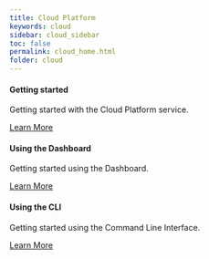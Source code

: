 ```yaml
---
title: Cloud Platform
keywords: cloud
sidebar: cloud_sidebar
toc: false
permalink: cloud_home.html
folder: cloud
---
```

<div class="row">
        <div class="col-md-4 col-sm-6">
            <div class="panel panel-default text-center">
                <div class="panel-heading">
                    <span class="fa-stack fa-5x">
                          <i class="fa fa-circle fa-stack-2x text-primary"></i>
                          <i class="fa fa-info-circle fa-stack-1x fa-inverse"></i>
                    </span>
                </div>
                <div class="panel-body">
                    <h4>Getting started</h4>
                    <p>Getting started with the Cloud Platform service.</p>
                    <a href="cloud_getting_started.html" class="btn btn-primary">Learn More</a>
                </div>
            </div>
        </div>
        <div class="col-md-4 col-sm-6">
            <div class="panel panel-default text-center">
                <div class="panel-heading">
                    <span class="fa-stack fa-5x">
                          <i class="fa fa-circle fa-stack-2x text-primary"></i>
                          <i class="fa fa-internet-explorer fa-stack-1x fa-inverse"></i>
                    </span>
                </div>
                <div class="panel-body">
                    <h4>Using the Dashboard</h4>
                    <p>Getting started using the Dashboard.</p>
                    <a href="cloud_dashboard_overview.html" class="btn btn-primary">Learn More</a>
                </div>
            </div>
        </div>
        <div class="col-md-4 col-sm-6">
            <div class="panel panel-default text-center">
                <div class="panel-heading">
                    <span class="fa-stack fa-5x">
                          <i class="fa fa-circle fa-stack-2x text-primary"></i>
                          <i class="fa fa-terminal fa-stack-1x fa-inverse"></i>
                    </span>
                </div>
                <div class="panel-body">
                    <h4>Using the CLI</h4>
                    <p>Getting started using the Command Line Interface.</p>
                    <a href="cloud_cli_overview.html" class="btn btn-primary">Learn More</a>
                </div>
            </div>
        </div>
    </div>


